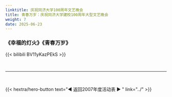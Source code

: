 ```yaml
---
linktitle: 庆祝同济大学100周年文艺晚会
title: 青春万岁：庆祝同济大学建校100周年大型文艺晚会
weight: 7
date: 2025-06-23
---
```


### 《幸福的灯火》《青春万岁》

{{< bilibili BV11yKazPEkS >}}


<br>
<hr>
<br>

{{< hextra/hero-button text="◀ 返回2007年度活动表 ▶ " link="../" >}}